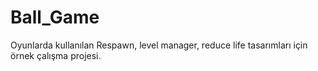 # Ball_Game
Oyunlarda kullanılan Respawn, level manager, reduce life tasarımları için örnek çalışma projesi.
